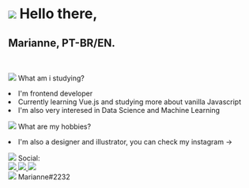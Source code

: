  <h1>
            <img src="https://img.icons8.com/bubbles/50/000000/data-center.png"/>
            Hello there,
        </h1>
        <h2>
            Marianne, PT-BR/EN.
        </h2>
        <br>
                <p>
                <img src="https://img.icons8.com/bubbles/50/000000/f10-key.png"/>
                What am i studying?
                <br>
                <li>
                    I'm frontend developer
                </li>
                <li>
                    Currently learning Vue.js and studying more about vanilla Javascript
                </li>
                <li>
                    I'm also very interesed in Data Science and Machine Learning
                </li>
                </p>
                <p>
                <img src="https://img.icons8.com/bubbles/50/000000/f11-key.png"/>
                What are my hobbies?
                <br>
                <li>
                    I'm also a designer and illustrator, you can check my instagram ->
                </li>
                </p>
                <p>
                <img src="https://img.icons8.com/bubbles/50/000000/f12-key.png"/>
                Social:
                <br>
                <a href="instagram.com/mari.sketchs">
                    <img src="https://img.icons8.com/bubbles/50/000000/instagram-new.png"/>
                </a>
                <a href="https://www.linkedin.com/in/mariannebravo/">
                    <img src="https://img.icons8.com/bubbles/50/000000/linkedin.png"/>
                </a>
                <a href="t.me/taeyongincel">
                    <img src="https://img.icons8.com/bubbles/50/000000/telegram-app.png"/>
                </a>
                <br>
                <img src="https://img.icons8.com/bubbles/50/000000/discord-logo.png"/> Marianne#2232
                </p>
